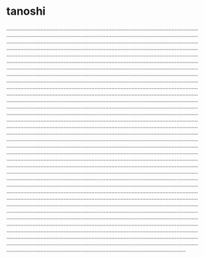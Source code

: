 # tanoshi

............................................................................................................................................................................................................................................................................................................................................................................................................................................................................................................................................................................................................................................................................................................................................................................................................................................................................................................................................................................................................................................................................................................................................................................................................................................................................................................................................................................................................................................................................................................................................................................................................................................................................................................................................................................................................................................................................................................................................................................................................................................................................................................................................................................................................................................................................................................................................................................................................................................................................................................................................................................................................................................................................................................................................................................................................................................................................................................................................................................................................................................................................................................................................................................................................................................................................................................................................................................................................................................................................................................................................................................................................................................................................................................................................................................................................................................................................................................................................................................................................................................................................................................................................................................................................................................................................................................................................................................................................................................................................................................